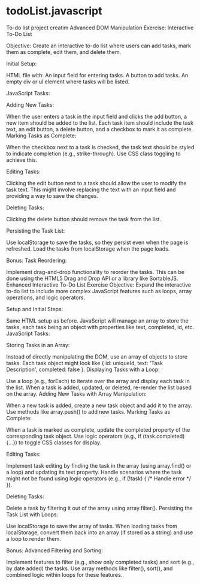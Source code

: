 # todoList.javascript
To-do list project creatim
Advanced DOM Manipulation Exercise: Interactive To-Do List

Objective: Create an interactive to-do list where users can add tasks, mark them as complete, edit them, and delete them.

Initial Setup:

HTML file with:
An input field for entering tasks.
A button to add tasks.
An empty div or ul element where tasks will be listed.

JavaScript Tasks:

Adding New Tasks:

When the user enters a task in the input field and clicks the add button, a new item should be added to the list.
Each task item should include the task text, an edit button, a delete button, and a checkbox to mark it as complete.
Marking Tasks as Complete:

When the checkbox next to a task is checked, the task text should be styled to indicate completion (e.g., strike-through).
Use CSS class toggling to achieve this.

Editing Tasks:

Clicking the edit button next to a task should allow the user to modify the task text.
This might involve replacing the text with an input field and providing a way to save the changes.

Deleting Tasks:

Clicking the delete button should remove the task from the list.

Persisting the Task List:

Use localStorage to save the tasks, so they persist even when the page is refreshed.
Load the tasks from localStorage when the page loads.

Bonus: Task Reordering:

Implement drag-and-drop functionality to reorder the tasks.
This can be done using the HTML5 Drag and Drop API or a library like SortableJS.
Enhanced Interactive To-Do List Exercise
Objective: Expand the interactive to-do list to include more complex JavaScript features such as loops, array operations, and logic operators.

Setup and Initial Steps:

Same HTML setup as before.
JavaScript will manage an array to store the tasks, each task being an object with properties like text, completed, id, etc.
JavaScript Tasks:

Storing Tasks in an Array:

Instead of directly manipulating the DOM, use an array of objects to store tasks.
Each task object might look like { id: uniqueId, text: 'Task Description', completed: false }.
Displaying Tasks with a Loop:

Use a loop (e.g., forEach) to iterate over the array and display each task in the list.
When a task is added, updated, or deleted, re-render the list based on the array.
Adding New Tasks with Array Manipulation:

When a new task is added, create a new task object and add it to the array.
Use methods like array.push() to add new tasks.
Marking Tasks as Complete:

When a task is marked as complete, update the completed property of the corresponding task object.
Use logic operators (e.g., if (task.completed) {...}) to toggle CSS classes for display.

Editing Tasks:

Implement task editing by finding the task in the array (using array.find() or a loop) and updating its text property.
Handle scenarios where the task might not be found using logic operators (e.g., if (!task) { /* Handle error */ }).

Deleting Tasks:

Delete a task by filtering it out of the array using array.filter().
Persisting the Task List with Loops:

Use localStorage to save the array of tasks.
When loading tasks from localStorage, convert them back into an array (if stored as a string) and use a loop to render them.

Bonus: Advanced Filtering and Sorting:

Implement features to filter (e.g., show only completed tasks) and sort (e.g., by date added) the tasks.
Use array methods like filter(), sort(), and combined logic within loops for these features.
